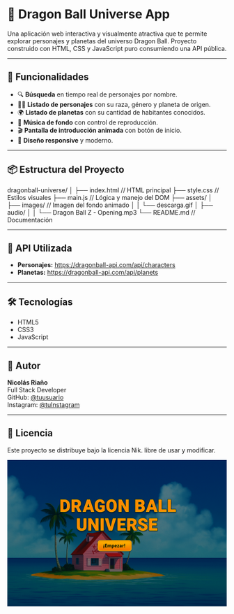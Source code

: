 # 🌌 Dragon Ball Universe App

Una aplicación web interactiva y visualmente atractiva que te permite explorar personajes y planetas del universo Dragon Ball. Proyecto construido con HTML, CSS y JavaScript puro consumiendo una API pública.

---

## 🎯 Funcionalidades

- 🔍 **Búsqueda** en tiempo real de personajes por nombre.
- 🧑‍🚀 **Listado de personajes** con su raza, género y planeta de origen.
- 🌍 **Listado de planetas** con su cantidad de habitantes conocidos.
- 🎵 **Música de fondo** con control de reproducción.
- 🎬 **Pantalla de introducción animada** con botón de inicio.
- 📱 **Diseño responsive** y moderno.

---


## 📦 Estructura del Proyecto

dragonball-universe/
│
├── index.html // HTML principal
├── style.css // Estilos visuales
├── main.js // Lógica y manejo del DOM
├── assets/
│ ├── images/ // Imagen del fondo animado
│ │ └── descarga.gif
│ ├── audio/
│ │ └── Dragon Ball Z - Opening.mp3
└── README.md // Documentación


---

## 🔗 API Utilizada

- **Personajes:** https://dragonball-api.com/api/characters
- **Planetas:** https://dragonball-api.com/api/planets


---

## 🛠️ Tecnologías

- HTML5
- CSS3
- JavaScript 

---

## 📌 Autor

**Nicolás Riaño**  
Full Stack Developer  
GitHub: [@tuusuario](https://github.com/Nik1304)  
Instagram: [@tuInstagram](https://instagram.com/Nikolasdrm)

---



## 📃 Licencia

Este proyecto se distribuye bajo la licencia Nik. libre de usar y modificar.



![alt text](image.png)
